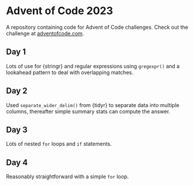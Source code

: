 # Advent of Code 2023

A repository containing code for Advent of Code challenges. Check out the challenge at [adventofcode.com](https://adventofcode.com/). 

## Day 1
Lots of use for {stringr} and regular expressions using `gregexpr()` and a lookahead pattern to deal with overlapping matches.

## Day 2
Used `separate_wider_delim()` from {tidyr} to separate data into multiple columns, thereafter simple summary stats can compute the answer.

## Day 3
Lots of nested `for` loops and `if` statements.

## Day 4
Reasonably straightforward with a simple `for` loop.